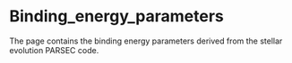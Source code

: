 # Binding_energy_parameters
The page contains the binding energy parameters derived from the stellar evolution PARSEC code.
